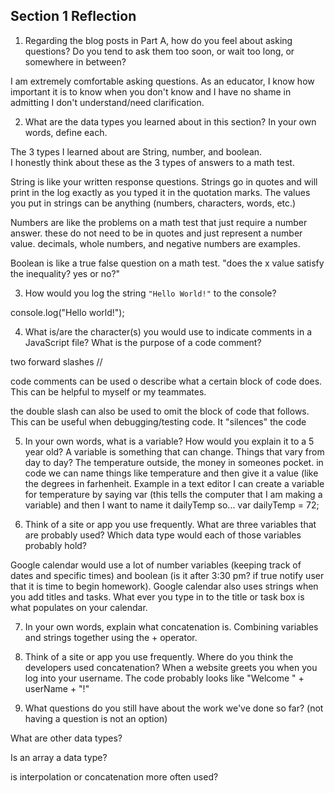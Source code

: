 ## Section 1 Reflection

1. Regarding the blog posts in Part A, how do you feel about asking questions? Do you tend to ask them too soon, or wait too long, or somewhere in between?

I am extremely comfortable asking questions.  As an educator, I know how important it is to know when you don't know and I have no shame in admitting I don't understand/need clarification.

2. What are the data types you learned about in this section? In your own words, define each.

The 3 types I learned about are String, number, and boolean.  
I honestly think about these as the 3 types of answers to a math test.

String is like your written response questions.  Strings go in quotes and will print in the log exactly as you typed it in the quotation marks.  The values you put in strings can be anything (numbers, characters, words, etc.)

Numbers are like the problems on a math test that just require a number answer.  these do not need to be in quotes and just represent a number value.  decimals, whole numbers, and negative numbers are examples.

Boolean is like a true false question on a math test.  "does the x value satisfy the inequality?  yes or no?"

3. How would you log the string `"Hello World!"` to the console?

console.log("Hello world!");

4. What is/are the character(s) you would use to indicate comments in a JavaScript file? What is the purpose of a code comment?

two forward slashes
//

code comments can be used o describe what a certain block of code does.  This can be helpful to myself or my teammates.  

the double slash can also be used to omit the block of code that follows.  This can be useful when debugging/testing code.  It "silences" the code

5. In your own words, what is a variable? How would you explain it to a 5 year old?
A variable is something that can change.  Things that vary from day to day?  The temperature outside, the money in someones pocket.
in code we can name things like temperature and then give it a value (like the degrees in farhenheit.  Example in a text editor I can create a variable for temperature by saying
  var (this tells the computer that I am making a variable) and then I want to name it dailyTemp
so...
  var dailyTemp = 72;



6. Think of a site or app you use frequently. What are three variables that are probably used? Which data type would each of those variables probably hold?

Google calendar would use a lot of number variables (keeping track of dates and specific times) and boolean (is it after 3:30 pm?  if true notify user that it is time to begin homework).  Google calendar also uses strings when you add titles and tasks.  What ever you type in to the title or task box is what populates on your calendar.

7. In your own words, explain what concatenation is.
Combining variables and strings together using the + operator.

8. Think of a site or app you use frequently. Where do you think the developers used concatenation?
When a website greets you when you log into your username.  The code probably looks like "Welcome " + userName + "!"

9. What questions do you still have about the work we've done so far? (not having a question is not an option)

What are other data types?

Is an array a data type?

is interpolation or concatenation more often used?  
